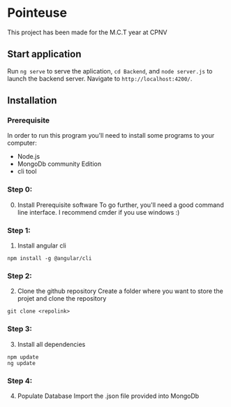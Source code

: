 # Pointeuse

This project has been made for the M.C.T year at CPNV

## Start application

Run `ng serve` to serve the aplication, `cd Backend`, and `node server.js` to launch the backend server. Navigate to `http://localhost:4200/`.

## Installation

### Prerequisite
In order to run this program you'll need to install some programs to your computer:
* Node.js
* MongoDb community Edition
* cli tool
### Step 0:
0.  Install Prerequisite software
To go further, you'll need a good command line interface. I recommend cmder if you use windows :)
### Step 1:
1. Install angular cli
```
npm install -g @angular/cli
```
### Step 2:
2. Clone the github repository
Create a folder where you want to store the projet and clone the repository
```
git clone <repolink>
```
### Step 3:
3. Install all dependencies
```
npm update
ng update
```
### Step 4:
4.  Populate Database
Import the .json file provided into MongoDb
